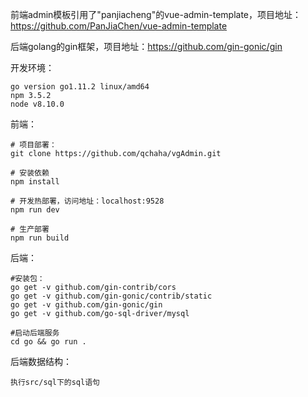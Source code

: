 前端admin模板引用了"panjiacheng"的vue-admin-template，项目地址：https://github.com/PanJiaChen/vue-admin-template

后端golang的gin框架，项目地址：https://github.com/gin-gonic/gin

开发环境：
```
go version go1.11.2 linux/amd64
npm 3.5.2
node v8.10.0
```

前端：
```
# 项目部署：
git clone https://github.com/qchaha/vgAdmin.git

# 安装依赖
npm install

# 开发热部署，访问地址：localhost:9528
npm run dev

# 生产部署
npm run build
```

后端：
```
#安装包：
go get -v github.com/gin-contrib/cors
go get -v github.com/gin-gonic/contrib/static
go get -v github.com/gin-gonic/gin
go get -v github.com/go-sql-driver/mysql

#启动后端服务
cd go && go run .
```

后端数据结构：
```
执行src/sql下的sql语句
```